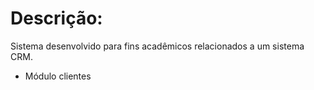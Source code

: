 # Descrição:

Sistema desenvolvido para fins acadêmicos relacionados a um sistema CRM.

- Módulo clientes